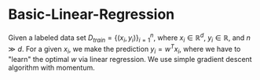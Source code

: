 # Basic-Linear-Regression
Given a labeled data set $D_{train}=\{(x_i, y_i)\}_{i=1}^n$, where $x_i \in \mathbb R^d$, $y_i \in \mathbb R$, and $n \gg d$. For a given $x_i$, we make the prediction $y_i = w^Tx_i$, where we have to "learn" the optimal $w$ via linear regression. We use simple gradient descent algorithm with momentum. 
